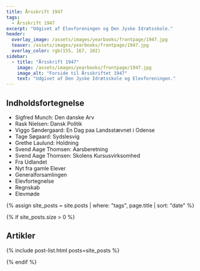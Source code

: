 ```yaml
---
title: Årsskrift 1947
tags:
  - Årsskrift 1947
excerpt: "Udgivet af Elevforeningen og Den Jyske Idrætsskole."
header:
  overlay_image: /assets/images/yearbooks/frontpage/1947.jpg
  teaser: /assets/images/yearbooks/frontpage/1947.jpg
  overlay_color: rgb(155, 167, 102)
sidebar:
  - title: "Årsskrift 1947"
    image: /assets/images/yearbooks/frontpage/1947.jpg
    image_alt: "Forside til Årsskriftet 1947"
    text: "Udgivet af Den Jyske Idrætsskole og Elevforeningen."
---
```


## Indholdsfortegnelse

- Sigfred Munch: Den danske Arv
- Rask Nielsen: Dansk Politik
- Viggo Søndergaard: En Dag paa Landsstævnet i Odense
- Tage Søgaard: Sydslesvig
- Grethe Laulund: Holdning
- Svend Aage Thomsen: Aarsberetning
- Svend Aage Thomsen: Skolens Kursusvirksomhed
- Fra Udlandet
- Nyt fra gamle Elever
- Generalforsamlingen
- Elevfortegnelse
- Regnskab
- Elevmøde

{% assign site_posts = site.posts | where: "tags", page.title | sort: "date" %}

{% if site_posts.size > 0 %}

## Artikler

{% include post-list.html posts=site_posts %}

{% endif %}
